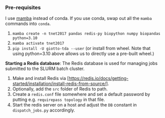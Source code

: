 ### Pre-requisites

I use [mamba](https://mamba.readthedocs.io/en/latest/installation.html) instead of conda. If you use conda, swap out all the `mamba` commands into `conda`.

1. `mamba create -n tnet2017 pandas redis-py biopython numpy biopandas python=3.10`
2. `mamba activate tnet2017`
3. `pip install -U giotto-tda --user` (or install from wheel. Note that using python=3.10 above allows us to directly use a pre-built wheel.)

**Starting a Redis database**: The Redis database is used for managing jobs submitted to the SLURM batch cluster.
1. Make and install Redis via [https://redis.io/docs/getting-started/installation/install-redis-from-source/].
2. Optionally, add the `src` folder of Redis to path.
3. Create a `redis.conf` file somewhere and set a default password by putting e.g. `requirepass topology` in that file.
4. Start the redis server on a host and adjust the `DB` constant in `dispatch_jobs.py` accordingly.

